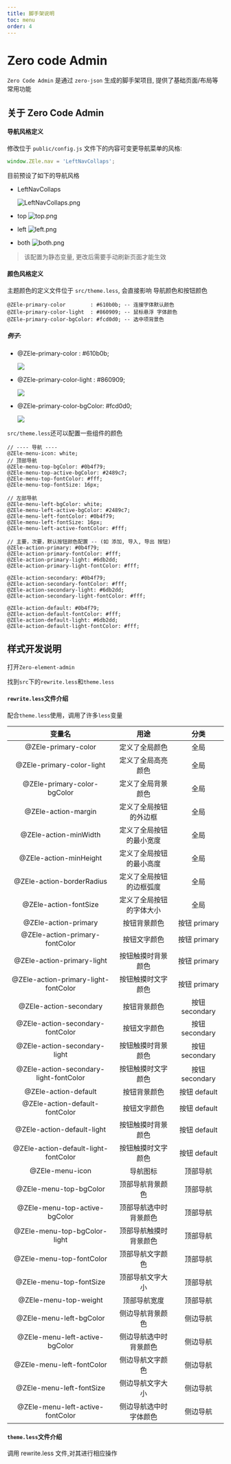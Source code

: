 ```yaml
---
title: 脚手架说明
toc: menu
order: 4
---
```


# Zero code Admin

`Zero Code Admin` 是通过 `zero-json` 生成的脚手架项目, 提供了基础页面/布局等常用功能

## 关于 Zero Code Admin

#### 导航风格定义

修改位于 `public/config.js` 文件下的内容可变更导航菜单的风格:

```javascript
window.ZEle.nav = 'LeftNavCollaps';
```

目前预设了如下的导航风格

- LeftNavCollaps

  ![LeftNavCollaps.png](https://gitee.com/hdij/this-is-a-project/raw/master///20200824184541.png)

- top ![top.png](https://cdn.jsdelivr.net/gh/h89916300/this-is-a-project/1598256352452-1598256352443-top.png)

- left ![left.png](https://gitee.com/hdij/this-is-a-project/raw/master///20200824171054.png)

- both ![both.png](https://gitee.com/hdij/this-is-a-project/raw/master///20200824171218.png)

> 该配置为静态变量, 更改后需要手动刷新页面才能生效

#### 颜色风格定义

主题颜色的定义文件位于 `src/theme.less`, 会直接影响 导航颜色和按钮颜色

```less
@ZEle-primary-color        : #610b0b; -- 连接字体默认颜色
@ZEle-primary-color-light  : #860909; -- 鼠标悬浮 字体颜色
@ZEle-primary-color-bgColor: #fcd0d0; -- 选中项背景色
```

##### 例子:

- @ZEle-primary-color : #610b0b;

  ![](https://gitee.com/hdij/this-is-a-project/raw/master///20200824172729.png)

- @ZEle-primary-color-light : #860909;

  ![](https://gitee.com/hdij/this-is-a-project/raw/master///20200824173327.png)

- @ZEle-primary-color-bgColor: #fcd0d0;

  ![](https://gitee.com/hdij/this-is-a-project/raw/master///20200824173551.png)

`src/theme.less`还可以配置一些组件的颜色

```less
// ---- 导航 ----
@ZEle-menu-icon: white;
// 顶部导航
@ZEle-menu-top-bgColor: #0b4f79;
@ZEle-menu-top-active-bgColor: #2489c7;
@ZEle-menu-top-fontColor: #fff;
@ZEle-menu-top-fontSize: 16px;

// 左部导航
@ZEle-menu-left-bgColor: white;
@ZEle-menu-left-active-bgColor: #2489c7;
@ZEle-menu-left-fontColor: #0b4f79;
@ZEle-menu-left-fontSize: 16px;
@ZEle-menu-left-active-fontColor: #fff;

// 主要，次要，默认按钮颜色配置 -- (如 添加, 导入, 导出 按钮)
@ZEle-action-primary: #0b4f79;
@ZEle-action-primary-fontColor: #fff;
@ZEle-action-primary-light: #6db2dd;
@ZEle-action-primary-light-fontColor: #fff;

@ZEle-action-secondary: #0b4f79;
@ZEle-action-secondary-fontColor: #fff;
@ZEle-action-secondary-light: #6db2dd;
@ZEle-action-secondary-light-fontColor: #fff;

@ZEle-action-default: #0b4f79;
@ZEle-action-default-fontColor: #fff;
@ZEle-action-default-light: #6db2dd;
@ZEle-action-default-light-fontColor: #fff;
```

## 样式开发说明

打开`Zero-element-admin`

找到`src`下的`rewrite.less`和`theme.less`

#### `rewrite.less`文件介绍

配合`theme.less`使用，调用了许多`less`变量

|                 变量名                 |           用途           |      分类      |
| :------------------------------------: | :----------------------: | :------------: |
|          @ZEle-primary-color           |      定义了全局颜色      |      全局      |
|       @ZEle-primary-color-light        |    定义了全局高亮颜色    |      全局      |
|      @ZEle-primary-color-bgColor       |    定义了全局背景颜色    |      全局      |
|          @ZEle-action-margin           |  定义了全局按钮的外边框  |      全局      |
|         @ZEle-action-minWidth          | 定义了全局按钮的最小宽度 |      全局      |
|         @ZEle-action-minHeight         | 定义了全局按钮的最小高度 |      全局      |
|       @ZEle-action-borderRadius        | 定义了全局按钮的边框弧度 |      全局      |
|         @ZEle-action-fontSize          | 定义了全局按钮的字体大小 |      全局      |
|          @ZEle-action-primary          |       按钮背景颜色       |  按钮 primary  |
|     @ZEle-action-primary-fontColor     |       按钮文字颜色       |  按钮 primary  |
|       @ZEle-action-primary-light       |    按钮触摸时背景颜色    |  按钮 primary  |
|  @ZEle-action-primary-light-fontColor  |    按钮触摸时文字颜色    |  按钮 primary  |
|         @ZEle-action-secondary         |       按钮背景颜色       | 按钮 secondary |
|    @ZEle-action-secondary-fontColor    |       按钮文字颜色       | 按钮 secondary |
|      @ZEle-action-secondary-light      |    按钮触摸时背景颜色    | 按钮 secondary |
| @ZEle-action-secondary-light-fontColor |    按钮触摸时文字颜色    | 按钮 secondary |
|          @ZEle-action-default          |       按钮背景颜色       |  按钮 default  |
|     @ZEle-action-default-fontColor     |       按钮文字颜色       |  按钮 default  |
|       @ZEle-action-default-light       |    按钮触摸时背景颜色    |  按钮 default  |
|  @ZEle-action-default-light-fontColor  |    按钮触摸时文字颜色    |  按钮 default  |
|            @ZEle-menu-icon             |         导航图标         |    顶部导航    |
|         @ZEle-menu-top-bgColor         |     顶部导航背景颜色     |    顶部导航    |
|     @ZEle-menu-top-active-bgColor      |  顶部导航选中时背景颜色  |    顶部导航    |
|      @ZEle-menu-top-bgColor-light      |  顶部导航触摸时背景颜色  |    顶部导航    |
|        @ZEle-menu-top-fontColor        |     顶部导航文字颜色     |    顶部导航    |
|        @ZEle-menu-top-fontSize         |     顶部导航文字大小     |    顶部导航    |
|         @ZEle-menu-top-weight          |       顶部导航宽度       |    顶部导航    |
|        @ZEle-menu-left-bgColor         |     侧边导航背景颜色     |    侧边导航    |
|     @ZEle-menu-left-active-bgColor     |  侧边导航选中时背景颜色  |    侧边导航    |
|       @ZEle-menu-left-fontColor        |     侧边导航文字颜色     |    侧边导航    |
|        @ZEle-menu-left-fontSize        |     侧边导航文字大小     |    侧边导航    |
|    @ZEle-menu-left-active-fontColor    |  侧边导航选中时字体颜色  |    侧边导航    |

#### `theme.less`文件介绍

调用 rewrite.less 文件,对其进行相应操作
